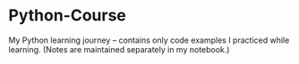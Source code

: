 # Python-Course
My Python learning journey – contains only code examples I practiced while learning. (Notes are maintained separately in my notebook.)

